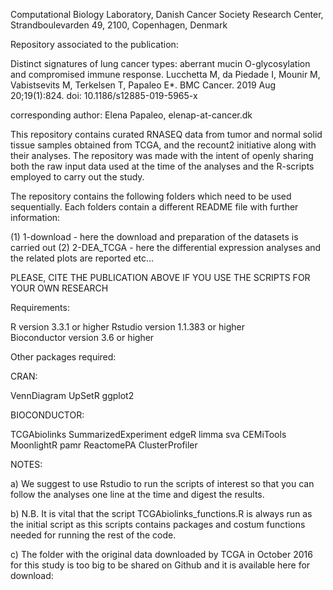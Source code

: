 Computational Biology Laboratory, Danish Cancer Society Research Center, Strandboulevarden 49, 2100, Copenhagen, Denmark

Repository associated to the publication:

Distinct signatures of lung cancer types: aberrant mucin O-glycosylation and compromised immune response.
Lucchetta M, da Piedade I, Mounir M, Vabistsevits M, Terkelsen T, Papaleo E*.
BMC Cancer. 2019 Aug 20;19(1):824. doi: 10.1186/s12885-019-5965-x

corresponding author: Elena Papaleo, elenap-at-cancer.dk

This repository contains curated RNASEQ data from tumor and normal solid tissue samples obtained from TCGA, and the recount2 initiative along  with their analyses. The repository was made with the intent of openly sharing both the raw input data used at the time of the analyses and the R-scripts employed to carry out the study.

The repository contains the following folders which need to be used sequentially. Each folders contain a different README file with further information:

(1) 1-download - here the download and preparation of the datasets is carried out 
(2) 2-DEA_TCGA - here the differential expression analyses and the related plots are reported
etc...

PLEASE, CITE THE PUBLICATION ABOVE IF YOU USE THE SCRIPTS FOR YOUR OWN RESEARCH

Requirements:

R version 3.3.1 or higher
Rstudio version 1.1.383 or higher        
Bioconductor version 3.6 or higher	

Other packages required:

CRAN:

VennDiagram
UpSetR
ggplot2

BIOCONDUCTOR:

TCGAbiolinks
SummarizedExperiment
edgeR
limma
sva
CEMiTools
MoonlightR
pamr
ReactomePA
ClusterProfiler

NOTES:

a) We suggest to use Rstudio to run the scripts of interest so that you can follow the analyses one line at the time and digest the results.


b) N.B. It is vital that the script TCGAbiolinks_functions.R is always run as the initial script as this scripts contains packages and costum functions needed for running the rest of the code.

c) The folder with the original data downloaded by TCGA in October 2016 for this study is too big to be shared on Github and it is available here for download:
